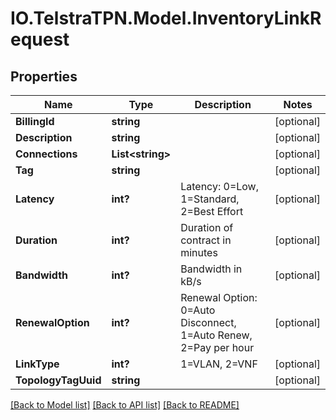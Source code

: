 # IO.TelstraTPN.Model.InventoryLinkRequest
## Properties

Name | Type | Description | Notes
------------ | ------------- | ------------- | -------------
**BillingId** | **string** |  | [optional] 
**Description** | **string** |  | [optional] 
**Connections** | **List&lt;string&gt;** |  | [optional] 
**Tag** | **string** |  | [optional] 
**Latency** | **int?** | Latency: 0&#x3D;Low, 1&#x3D;Standard, 2&#x3D;Best Effort | [optional] 
**Duration** | **int?** | Duration of contract in minutes | [optional] 
**Bandwidth** | **int?** | Bandwidth in kB/s | [optional] 
**RenewalOption** | **int?** | Renewal Option: 0&#x3D;Auto Disconnect, 1&#x3D;Auto Renew, 2&#x3D;Pay per hour | [optional] 
**LinkType** | **int?** | 1&#x3D;VLAN, 2&#x3D;VNF | [optional] 
**TopologyTagUuid** | **string** |  | [optional] 

[[Back to Model list]](../README.md#documentation-for-models) [[Back to API list]](../README.md#documentation-for-api-endpoints) [[Back to README]](../README.md)

